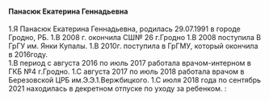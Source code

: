 #### Панасюк Екатерина Геннадьевна
1.Я Панасюк Екатерина Геннадьевна, родилась 29.07.1991 в городе Гродно, РБ.
1.В 2008 г. окончила СШ№ 26 г.Гродно 
1.В 2008 поступила В ГрГУ им. Янки Купалы.
1.В 2010г. поступила в ГрГМУ, который окончила в 2016году.  
1.В период с августа 2016 по июль 2017 работала врачом-интерном в ГКБ №4 г.Гродно.
1.С августа 2017 по июль 2018 работала врачом в Березовской ЦРБ им.Э.Э.1.Вержбицкого.
1.С июля 2018 года по сентябрь 2021 находилась в декретном отпуске по уходу за ребенком.
:



